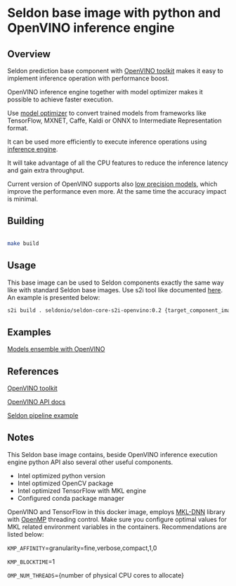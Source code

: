 # Seldon base image with python and OpenVINO inference engine

## Overview

Seldon prediction base component with [OpenVINO toolkit](https://www.intel.com/content/www/us/en/developer/tools/openvino-toolkit/overview.html)
makes it easy to implement inference operation with performance boost.

OpenVINO inference engine together with model optimizer makes it possible to achieve faster execution.

Use [model optimizer](https://software.intel.com/en-us/articles/OpenVINO-ModelOptimizer) to convert trained models from
frameworks like TensorFlow, MXNET, Caffe, Kaldi or ONNX to Intermediate Representation format.

It can be used more efficiently to execute inference operations using
[inference engine](https://software.intel.com/en-us/articles/OpenVINO-InferEngine).

It will take advantage of all the CPU features to reduce the inference latency and gain extra throughput.

Current version of OpenVINO supports also
[low precision models](https://www.intel.ai/introducing-int8-quantization-for-fast-cpu-inference-using-openvino),
which improve the performance even more. At the same time
the accuracy impact is minimal.


## Building
```bash

make build
```
## Usage

This base image can be used to Seldon components exactly the same way like with standard Seldon base images.
Use s2i tool like documented [here](https://github.com/SeldonIO/seldon-core/blob/master/docs/wrappers/python.md).
An example is presented below:

```bash
s2i build . seldonio/seldon-core-s2i-openvino:0.2 {target_component_image_name}
```

## Examples

[Models ensemble with OpenVINO](../../../examples/models/openvino_imagenet_ensemble)

## References

[OpenVINO toolkit](https://www.intel.com/content/www/us/en/developer/tools/openvino-toolkit/overview.html)

[OpenVINO API docs](https://software.intel.com/en-us/articles/OpenVINO-InferEngine#inpage-nav-9)

[Seldon pipeline example](../../../examples/models/openvino_imagenet_ensemble)


## Notes

This Seldon base image contains, beside OpenVINO inference execution engine python API also several other useful components.
- Intel optimized python version
- Intel optimized OpenCV package
- Intel optimized TensorFlow with MKL engine
- Configured conda package manager

OpenVINO and TensorFlow in this docker image, employs [MKL-DNN](https://github.com/intel/mkl-dnn) library
with [OpenMP](https://www.openmp.org/) threading control.
Make sure you configure optimal values for MKL related environment variables in the containers.
Recommendations are listed below:

`KMP_AFFINITY`=granularity=fine,verbose,compact,1,0

`KMP_BLOCKTIME`=1

`OMP_NUM_THREADS`={number of physical CPU cores to allocate}
